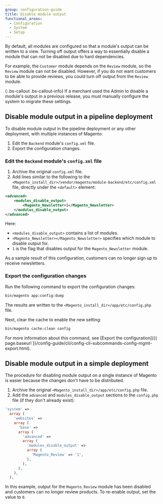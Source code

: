 ```yaml
---
group: configuration-guide
title: Disable module output
functional_areas:
  - Configuration
  - System
  - Setup
---
```


By default, all modules are configured so that a module's output can be written to a view. Turning off output offers a way to essentially disable a module that can not be disabled due to hard dependencies.

For example, the `Customer` module depends on the `Review` module, so the `Review` module can not be disabled.
However, if you do not want customers to be able to provide reviews, you could turn off output from the `Review` module.

{:.bs-callout .bs-callout-info}
If a merchant used the Admin to disable a module's output in a previous release, you must manually configure the system to migrate these settings.

## Disable module output in a pipeline deployment

To disable module output in the pipeline deployment or any other deployment, with multiple instances of Magento:

1. Edit the `Backend` module's `config.xml` file.
1. Export the configuration changes.

### Edit the `Backend` module's `config.xml` file

1. Archive the original `config.xml` file.
1. Add lines similar to the following to the `<Magento_install_dir>/vendor/magento/module-backend/etc/config.xml` file, directly under the `<default>` element:

```xml
<advanced>
    <modules_disable_output>
        <Magento_Newsletter>1</Magento_Newsletter>
    </modules_disable_output>
</advanced>
```

Here:

- `<modules_disable_output>` contains a list of modules.
- `<Magento_Newsletter></Magento_Newsletter>` specifies which module to disable output for.
- `1` is the flag that disables output for the `Magento_Newsletter` module.

As a sample result of this configuration, customers can no longer sign up to receive newsletters.

### Export the configuration changes

Run the following command to export the configuration changes:

```bash
bin/magento app:config:dump
```

The results are written to the `<Magento_install_dir>/app/etc/config.php` file.

Next, clear the cache to enable the new setting:

```bash
bin/magento cache:clean config
```

For more information about this command, see [Export the configuration]({{ page.baseurl }}/config-guide/cli/config-cli-subcommands-config-mgmt-export.html).

## Disable module output in a simple deployment

The procedure for disabling module output on a single instance of Magento is easier because the changes don't have to be distributed.

1. Archive the original `<Magento_install_dir>/app/etc/config.php` file.
1. Add the `advanced` and `modules_disable_output` sections to the `config.php` file (if they don't already exist):

```php
'system' =>
  array (
    'websites' =>
    array (
      'base' =>
      array (
        'advanced' =>
        array (
          'modules_disable_output' =>
          array (
            'Magento_Review' => '1',
          ),
        ),
      ),
    ),
  ),
```

In this example, output for the `Magento_Review` module has been disabled and customers can no longer review products.
To re-enable output, set the value to `0`.
